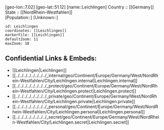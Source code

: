 ﻿---
location: [51.12,7.02] 
mapzoom: [7,12] 
mapmarker: city 
type: City
tags:
- geo/City


SpocWebEntityId: 31918
isDeleted: false
confidential: public

---
[geo-lon::7.02] 
[geo-lat::51.12] 
[name::Leichlingen] 
Country :: [[Germany]]  
State :: [[NordRhein-Westfahlen]]  
[Population::] 
[Unknown::] 


```leaflet
id: Leichlingen
coordinates: [[Leichlingen]] 
markerFile: [[Leichlingen]] 
defaultZoom: 11 
maxZoom: 18
```


## Confidential Links & Embeds: 
- [[Leichlingen|Leichlingen]]  
- [[../../../../../../../../_internal/geo/Continent/Europe/Germany/West/NordRhein-Westfahlen/City/Leichlingen.internal|Leichlingen.internal]] 
- [[../../../../../../../../_protect/geo/Continent/Europe/Germany/West/NordRhein-Westfahlen/City/Leichlingen.protect|Leichlingen.protect]] 
- [[../../../../../../../../_private/geo/Continent/Europe/Germany/West/NordRhein-Westfahlen/City/Leichlingen.private|Leichlingen.private]] 
- [[../../../../../../../../_personal/geo/Continent/Europe/Germany/West/NordRhein-Westfahlen/City/Leichlingen.personal|Leichlingen.personal]] 
- [[../../../../../../../../_secret/geo/Continent/Europe/Germany/West/NordRhein-Westfahlen/City/Leichlingen.secret|Leichlingen.secret]] 
